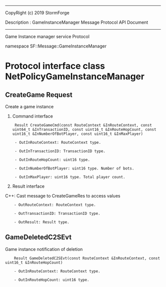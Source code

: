 ﻿***
 
 CopyRight (c) 2019 StormForge
 
 Description : GameInstanceManager Message Protocol API Document

***



Game Instance manager service Protocol

namespace SF::Message::GameInstanceManager


# Protocol interface class NetPolicyGameInstanceManager
## CreateGame Request
Create a game instance

1. Command interface

        Result CreateGameCmd(const RouteContext &InRouteContext, const uint64_t &InTransactionID, const uint16_t &InRouteHopCount, const uint16_t &InNumberOfBotPlayer, const uint16_t &InMaxPlayer)

		- OutInRouteContext: RouteContext type. 

		- OutInTransactionID: TransactionID type. 

		- OutInRouteHopCount: uint16 type. 

		- OutInNumberOfBotPlayer: uint16 type. Number of bots.

		- OutInMaxPlayer: uint16 type. Total player count.

2. Result interface

C++: Cast message to CreateGameRes to access values


		- OutRouteContext: RouteContext type. 

		- OutTransactionID: TransactionID type. 

		- OutResult: Result type. 


## GameDeletedC2SEvt
Game instance notification of deletion

        Result GameDeletedC2SEvt(const RouteContext &InRouteContext, const uint16_t &InRouteHopCount)

		- OutInRouteContext: RouteContext type. 

		- OutInRouteHopCount: uint16 type. 








